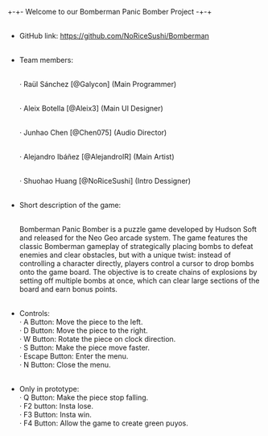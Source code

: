 +-+- Welcome to our Bomberman Panic Bomber Project -+-+<br><br>

+ GitHub link: https://github.com/NoRiceSushi/Bomberman<br><br>

+ Team members:<br><br>

    · Raül Sánchez [@Galycon] (Main Programmer)<br><br>
    
    · Aleix Botella [@Aleix3] (Main UI Designer)<br><br>
    
    · Junhao Chen [@Chen075] (Audio Director)<br><br>
    
    · Alejandro Ibáñez [@AlejandroIR] (Main Artist)<br><br>
    
    · Shuohao Huang [@NoRiceSushi] (Intro Dessigner)<br><br>

+ Short description of the game:<br><br>

  Bomberman Panic Bomber is a puzzle game developed by Hudson Soft and released for the Neo Geo arcade system. The game features the classic
  Bomberman gameplay of strategically placing bombs to defeat enemies and clear obstacles, but with a unique twist: instead of controlling
  a character directly, players control a cursor to drop bombs onto the game board. The objective is to create chains of explosions by
  setting off multiple bombs at once, which can clear large sections of the board and   earn bonus points.<br><br>

+ Controls:<br>
    · A Button: Move the piece to the left.<br>
    · D Button: Move the piece to the right.<br>
    · W Button: Rotate the piece on clock direction.<br>
    · S Button: Make the piece move faster.<br>
    · Escape Button: Enter the menu.<br>
    · N Button: Close the menu.<br><br>
 
- Only in prototype:<br>
    · Q Button: Make the piece stop falling.<br>
    · F2 button: Insta lose.<br>
    · F3 Button: Insta win.<br>
    · F4 Button: Allow the game to create green puyos.<br>

